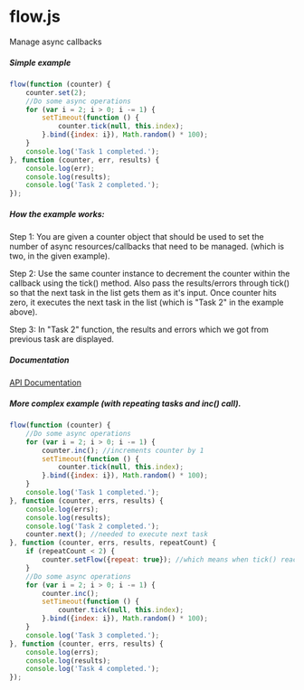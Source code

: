 flow.js
=======

Manage async callbacks

##### Simple example

```javascript
flow(function (counter) {
    counter.set(2);
    //Do some async operations
    for (var i = 2; i > 0; i -= 1) {
        setTimeout(function () {
            counter.tick(null, this.index);
        }.bind({index: i}), Math.random() * 100);
    }
    console.log('Task 1 completed.');
}, function (counter, err, results) {
    console.log(err);
    console.log(results);
    console.log('Task 2 completed.');
});
```

##### How the example works:

Step 1:
You are given a counter object that should be used to set the number of async resources/callbacks that need to be managed.
(which is two, in the given example).

Step 2:
Use the same counter instance to decrement the counter within the callback using the tick() method.
Also pass the results/errors through tick() so that the next task in the list gets them as it's input.
Once counter hits zero, it executes the next task in the list (which is "Task 2" in the example above).

Step 3:
In "Task 2" function, the results and errors which we got from previous task are displayed.

##### Documentation

[API Documentation](munawwar.github.io/flow/doc/)

##### More complex example (with repeating tasks and inc() call).

```javascript
flow(function (counter) {
    //Do some async operations
    for (var i = 2; i > 0; i -= 1) {
        counter.inc(); //increments counter by 1
        setTimeout(function () {
            counter.tick(null, this.index);
        }.bind({index: i}), Math.random() * 100);
    }
    console.log('Task 1 completed.');
}, function (counter, errs, results) {
    console.log(errs);
    console.log(results);
    console.log('Task 2 completed.');
    counter.next(); //needed to execute next task
}, function (counter, errs, results, repeatCount) {
    if (repeatCount < 2) {
        counter.setFlow({repeat: true}); //which means when tick() reaches zero, it will repeat this task again.
    }
    //Do some async operations
    for (var i = 2; i > 0; i -= 1) {
        counter.inc();
        setTimeout(function () {
            counter.tick(null, this.index);
        }.bind({index: i}), Math.random() * 100);
    }
    console.log('Task 3 completed.');
}, function (counter, errs, results) {
    console.log(errs);
    console.log(results);
    console.log('Task 4 completed.');
});
```
